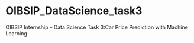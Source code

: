 # OIBSIP_DataScience_task3
OIBSIP Internship – Data Science Task 3:Car Price Prediction with Machine Learning
